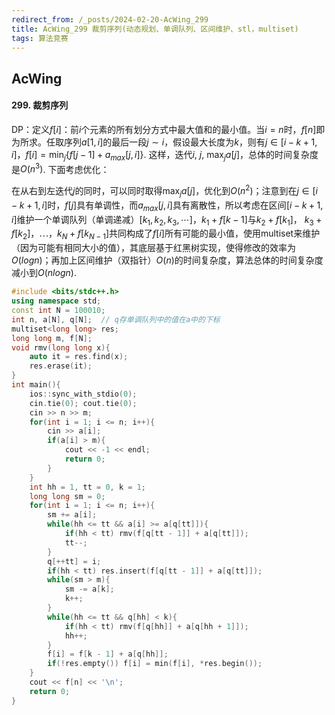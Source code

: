 ```yaml
---
redirect_from: /_posts/2024-02-20-AcWing_299
title: AcWing_299 裁剪序列(动态规划、单调队列、区间维护、stl，multiset)
tags: 算法竞赛
---
```


## AcWing

#### 299. 裁剪序列

DP：定义$f[i]$：前$i$个元素的所有划分方式中最大值和的最小值。当$i=n$时，$f[n]$即为所求。任取序列$a[1, i]$的最后一段$j\sim i$，假设最大长度为$k$，则有$j\in[i-k+1, i]$，$f[i] = \min_j{\{f[j - 1] + a_{max}[j, i]\}}$. 这样，迭代$i$, $j$, $\max_ja[j]$，总体的时间复杂度是$O(n^3)$. 下面考虑优化：

在从右到左迭代$j$的同时，可以同时取得$\max_ja[j]$，优化到$O(n^2)$；注意到在$j\in[i-k+1, i]$时，$f[j]$具有单调性，而$a_{max}[j, i]$具有离散性，所以考虑在区间$[i - k + 1, i]$维护一个单调队列（单调递减）$[k_1, k_2, k_3, \cdots ]$，$k_1 + f[k - 1]$与$k_2 + f[k_1]$， $k_3 + f[k_2]$，$\cdots$，$k_N + f[k_{N - 1}]$共同构成了$f[i]$所有可能的最小值，使用multiset来维护（因为可能有相同大小的值），其底层基于红黑树实现，使得修改的效率为$O(logn)$；再加上区间维护（双指针）$O(n)$的时间复杂度，算法总体的时间复杂度减小到$O(nlogn)$.

```cpp
#include <bits/stdc++.h>
using namespace std;
const int N = 100010;
int n, a[N], q[N];  // q存单调队列中的值在a中的下标
multiset<long long> res;
long long m, f[N];
void rmv(long long x){
    auto it = res.find(x);
    res.erase(it);
}
int main(){
    ios::sync_with_stdio(0);
    cin.tie(0); cout.tie(0);
    cin >> n >> m;
    for(int i = 1; i <= n; i++){
        cin >> a[i];
        if(a[i] > m){
            cout << -1 << endl;
            return 0;
        }
    }
    int hh = 1, tt = 0, k = 1;
    long long sm = 0;
    for(int i = 1; i <= n; i++){
        sm += a[i];
        while(hh <= tt && a[i] >= a[q[tt]]){
            if(hh < tt) rmv(f[q[tt - 1]] + a[q[tt]]);
            tt--;
        }
        q[++tt] = i;
        if(hh < tt) res.insert(f[q[tt - 1]] + a[q[tt]]);
        while(sm > m){
            sm -= a[k];
            k++;
        }
        while(hh <= tt && q[hh] < k){
            if(hh < tt) rmv(f[q[hh]] + a[q[hh + 1]]);
            hh++;
        }
        f[i] = f[k - 1] + a[q[hh]];
        if(!res.empty()) f[i] = min(f[i], *res.begin());
    }
    cout << f[n] << '\n';
    return 0;
}
```
